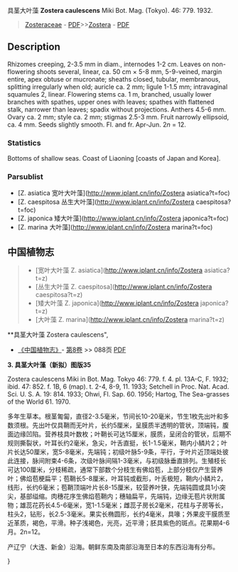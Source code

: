 具茎大叶藻 **Zostera caulescens** Miki Bot. Mag. (Tokyo). 46: 779. 1932.

> [Zosteraceae](http://www.iplant.cn/info/Zosteraceae?t=foc) - [PDF](http://www.iplant.cn/foc/pdf/Zosteraceae.pdf)>>[Zostera](http://www.iplant.cn/info/Zostera?t=foc) - [PDF](http://www.iplant.cn/foc/pdf/Zostera.pdf)

## Description

Rhizomes creeping, 2-3.5 mm in diam., internodes 1-2 cm. Leaves on non-flowering shoots several, linear, ca. 50 cm × 5-8 mm, 5-9-veined, margin entire, apex obtuse or mucronate; sheaths closed, tubular, membranous, splitting irregularly when old; auricle ca. 2 mm; ligule 1-1.5 mm; intravaginal squamules 2, linear. Flowering stems ca. 1 m, branched, usually lower branches with spathes, upper ones with leaves; spathes with flattened stalk, narrower than leaves; spadix without projections. Anthers 4.5-6 mm. Ovary ca. 2 mm; style ca. 2 mm; stigmas 2.5-3 mm. Fruit narrowly ellipsoid, ca. 4 mm. Seeds slightly smooth. Fl. and fr. Apr-Jun. 2*n* = 12.

### Statistics
Bottoms of shallow seas. Coast of Liaoning [coasts of Japan and Korea].



### Parsublist

* [Z.  asiatica  宽叶大叶藻](http://www.iplant.cn/info/Zostera asiatica?t=foc)
* [Z.  caespitosa  丛生大叶藻](http://www.iplant.cn/info/Zostera caespitosa?t=foc)
* [Z.  japonica  矮大叶藻](http://www.iplant.cn/info/Zostera japonica?t=foc)
* [Z.  marina  大叶藻](http://www.iplant.cn/info/Zostera marina?t=foc)


## 中国植物志

> * [宽叶大叶藻  Z.  asiatica](http://www.iplant.cn/info/Zostera asiatica?t=z)
> * [丛生大叶藻  Z.  caespitosa](http://www.iplant.cn/info/Zostera caespitosa?t=z)
> * [矮大叶藻  Z.  japonica](http://www.iplant.cn/info/Zostera japonica?t=z)
> * [大叶藻  Z.  marina](http://www.iplant.cn/info/Zostera marina?t=z)


**具茎大叶藻 Zostera caulescens",



* [《中国植物志》](http://www.iplant.cn/frps)- [第8卷](http://www.iplant.cn/frps/vol/8) >> 088页 [PDF](http://www.iplant.cn/frps/pdf/8/088a.pdf)


**3. 具茎大叶藻（新拟）图版35**

Zostera caulescens Miki in Bot. Mag. Tokyo 46: 779. f. 4. pl. 13A-C, F. 1932; ibid. 47: 852. f. 1B, 6 (map). t. 2-4, 8-9, 11. 1933; Setchell in Proc. Nat. Acad. Sci. U. S. A. 19: 814. 1933; Ohwi, Fl. Sap. 60. 1956; Hartog, The Sea-grasses of the World 61. 1970.

多年生草本。根茎匍匐，直径2-3.5毫米，节间长10-20毫米，节生1枚先出叶和多数须根。先出叶仅具鞘而无叶片，长约5厘米，呈膜质半透明的管状，顶端钝，腹面边缘凹陷。营养枝具叶数枚；叶鞘长可达15厘米，膜质，呈闭合的管状，后期不规则撕裂状，叶耳长约2毫米，急尖，叶舌直挺，长1-1.5毫米，鞘内小鳞片2；叶片长达50厘米，宽5-8毫米，先端钝；初级叶脉5-9条，平行，于叶片近顶端处彼此连接，脉间附束4-6条，次级叶脉间隔1-3毫米，与初级脉垂直排列。生殖枝长可达100厘米，分枝稀疏，通常下部数个分枝生有佛焰苞，上部分枝仅产生营养叶；佛焰苞梗扁平；苞鞘长5-8厘米，叶耳钝或截形，叶舌极短，鞘内小鳞片2，线形，长约6毫米；苞鞘顶端叶片长8-15厘米，较营养叶狭，先端钝圆或具1小突尖，基部缢缩。肉穗花序生佛焰苞鞘内；穗轴扁平，先端钝，边缘无苞片状附属物；雄蕊花药长4.5-6毫米，宽1-1.5毫米；雌蕊子房长2毫米，花柱与子房等长，柱头2，钻形，长2.5-3毫米。果实长椭圆形，长约4毫米，具喙；外果皮干膜质至近革质，褐色，平滑。种子浅褐色，光亮，近平滑；胚具紫色的斑点。花果期4-6月。2n=12。

产辽宁（大连、新金）沿海。朝鲜东南及南部沿海至日本的东西沿海有分布。



}